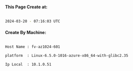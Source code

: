 
   
#### This Page Create at:

```bash

2024-03-20 - 07:16:03 UTC

```

#### Create By Machine:

```bash

Host Name : fv-az1024-601

platform  : Linux-6.5.0-1016-azure-x86_64-with-glibc2.35

Ip Local  : 10.1.0.51

```

